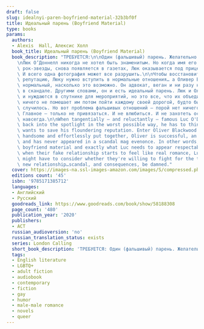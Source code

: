 ```yaml
---
draft: false
slug: idealnyi-paren-boyfriend-material-32b3bf0f
title: Идеальный парень (Boyfriend Material)
type: books
params:
  authors:
  - Alexis  Hall, Алексис Холл
  book_title: Идеальный парень (Boyfriend Material)
  book_description: "ТРЕБУЕТСЯ:\n\nОдин (фальшивый) парень. Желательно идеальный.\n\
    \nЛюк О’Доннелл никогда не хотел быть знаменитым. Но когда имя его отца, скандальной\
    \ рок-звезды, снова появляется в газетах, Люк оказывается под прицелом камер.\
    \ И всего одна фотография может все разрушить.\n\nЧтобы восстановить испорченную\
    \ репутацию, Люку нужно вступить в нормальные отношения… а Оливер Блэквуд настолько\
    \ нормальный, насколько это возможно. Он адвокат, веган и ни разу не был замечен\
    \ в скандале. Другими словами, он и есть идеальный парень. Люк и Оливер одиноки\
    \ и нуждаются в спутнике для мероприятий, но это все, что их объединяет. Так что\
    \ ничего не помешает им потом пойти каждому своей дорогой, будто бы ничего не\
    \ случилось. Но вот проблема фальшивых отношений — порой нет ничего более \nреального.\
    \ Главное — только не привязаться. И не влюбиться. И не захотеть остаться рядом\
    \ навсегда.\n\nWhen tangentially ― and reluctantly ― famous Luc O'Donnell is forced\
    \ back into the spotlight in the worst possible way, he has to think fast if he\
    \ wants to save his floundering reputation. Enter Oliver Blackwood. Stunningly\
    \ handsome and effortlessly put together, Oliver is successful, an ethical vegetarian,\
    \ and has never appeared in a scandal mag evenonce. In other words, he's perfect\
    \ boyfriend material and exactly what Luc needs to appear respectable again. But\
    \ when their fake relationship starts to feel like real romance, Luc and Oliver\
    \ might have to consider whether they're willing to fight for the truth of their\
    \ new relationship…scandal, and consequences, be damned."
  cover: https://images-na.ssl-images-amazon.com/images/S/compressed.photo.goodreads.com/books/1622231375i/58188308.jpg
  editions count: '45'
  isbn: '9785171385712'
  languages:
  - Английский
  - Русский
  goodreads_link: https://www.goodreads.com/book/show/58188308
  page_count: '480'
  publication_year: '2020'
  publishers:
  - АСТ
  russian_audioversion: 'no'
  russian_translation_status: exists
  series: London Calling
  short_book_description: 'ТРЕБУЕТСЯ: Один (фальшивый) парень. Желательно идеальный...'
  tags:
  - English literature
  - LGBTQ+
  - adult fiction
  - audiobook
  - contemporary
  - fiction
  - gay
  - humor
  - male-male romance
  - novels
  - queer
---
```

